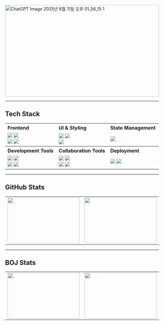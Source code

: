 <img width="100%" height="300" alt="ChatGPT Image 2025년 8월 11일 오후 01_56_15 1" src="https://github.com/user-attachments/assets/41b59920-6342-4a4e-8c26-c54a05512263" />

--- 
<h2>Tech Stack</h2>

<table width="100%">
  <tr>
    <th align="left" valign="middle" width="400">Frontend</th>
    <th align="left" valign="middle" width="400">UI & Styling</th>
    <th align="left" valign="middle" width="400">State Management</th>
  </tr>
  <tr>
    <td valign="middle">
      <img src="https://img.shields.io/badge/React-61DAFB?style=for-the-badge&logo=react&logoColor=black">
      <img src="https://img.shields.io/badge/Next.js-000000?style=for-the-badge&logo=nextdotjs&logoColor=white"><br>
      <img src="https://img.shields.io/badge/TypeScript-3178C6?style=for-the-badge&logo=typescript&logoColor=white">
      <img src="https://img.shields.io/badge/JavaScript-F7DF1E?style=for-the-badge&logo=javascript&logoColor=black">
    </td>
    <td valign="middle">
      <img src="https://img.shields.io/badge/Tailwind_CSS-06B6D4?style=for-the-badge&logo=tailwindcss&logoColor=white">
      <img src="https://img.shields.io/badge/HTML5-E34F26?style=for-the-badge&logo=html5&logoColor=white"><br>
      <img src="https://img.shields.io/badge/CSS3-1572B6?style=for-the-badge&logo=css3&logoColor=white">
    </td>
    <td valign="middle">
      <img src="https://img.shields.io/badge/Zustand-764ABC?style=for-the-badge&logo=redux&logoColor=white">
    </td>
  </tr>
  <tr>
    <th align="left" valign="middle" width="400">Development Tools</th>
    <th align="left" valign="middle" width="400">Collaboration Tools</th>
    <th align="left" valign="middle" width="400">Deployment</th>
  </tr>
  <tr>
    <td valign="middle">
      <img src="https://img.shields.io/badge/VSCode-007ACC?style=for-the-badge&logo=visualstudiocode&logoColor=white">
      <img src="https://img.shields.io/badge/Git-F05032?style=for-the-badge&logo=git&logoColor=white"><br>
      <img src="https://img.shields.io/badge/ESLint-4B32C3?style=for-the-badge&logo=eslint&logoColor=white">
      <img src="https://img.shields.io/badge/Prettier-F7B93E?style=for-the-badge&logo=prettier&logoColor=black">
    </td>
    <td valign="middle">
      <img src="https://img.shields.io/badge/GitHub-181717?style=for-the-badge&logo=github&logoColor=white">
      <img src="https://img.shields.io/badge/Notion-000000?style=for-the-badge&logo=notion&logoColor=white"><br>
      <img src="https://img.shields.io/badge/Slack-4A154B?style=for-the-badge&logo=slack&logoColor=white">
      <img src="https://img.shields.io/badge/Figma-F24E1E?style=for-the-badge&logo=figma&logoColor=white">
    </td>
    <td valign="middle">
      <img src="https://img.shields.io/badge/Vercel-000000?style=for-the-badge&logo=vercel&logoColor=white">
      <img src="https://img.shields.io/badge/Netlify-00C7B7?style=for-the-badge&logo=netlify&logoColor=white">
    </td>
  </tr>
</table>

--- 

## GitHub Stats

<table width="100%">
  <tr>
    <td width="600">
      <a href="https://github.com/YouVin/github-readme-stats">
        <img align="center" src="https://github-readme-stats.vercel.app/api?username=YouVin&show_icons=true&theme=radical" width="100%" height="150px"/>
      </a>
    </td>
    <td width="600">
      <a href="https://github.com/YouVin/github-readme-stats">
        <img align="center" src="https://github-readme-stats.vercel.app/api/top-langs/?username=YouVin&layout=compact&theme=radical" width="100%" height="150px"/>
      </a>
    </td>
  </tr>
</table>

--- 

##  BOJ Stats

<table width="100%">
  <tr>
    <td width="600">
      <a href="https://solved.ac/dbqlsrbqls12">
        <img src="http://mazassumnida.wtf/api/v2/generate_badge?boj=dbqlsrbqls12" width="100%" height="150px"/>
      </a>
    </td>
    <td width="600">
      <a href="https://solved.ac/dbqlsrbqls12">
        <img src="http://mazandi.herokuapp.com/api?handle=dbqlsrbqls12&theme=dark" width="100%" height="150px"/>
      </a>
    </td>
  </tr>
</table>

